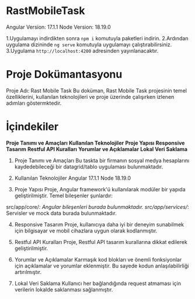# RastMobileTask
Angular Version: 17.1.1
Node Version: 18.19.0

1.Uygulamayı indirdikten sonra `npm i` komutuyla paketleri indirin.
2.Ardından uygulama dizininde `ng serve` komutuyla uygulamayı çalıştırabilirsiniz.
3.Uygulama `http://localhost:4200` adresinden yayınlanacaktır.  


# Proje Dokümantasyonu
Proje Adı: Rast Mobile Task 
Bu doküman, Rast Mobile Task projesinin temel özelliklerini, kullanılan teknolojileri ve proje üzerinde çalışırken izlenen adımları göstermktedir.

# İçindekiler
**Proje Tanımı ve Amaçları**
**Kullanılan Teknolojiler**
**Proje Yapısı**
**Responsive Tasarım**
**Restful API Kuralları**
**Yorumlar ve Açıklamalar**
**Lokal Veri Saklama**

1. Proje Tanımı ve Amaçları
Bu taskta bir firmanın sosyal medya hesaplarını kaydedebileceği bir datagrid/tablo uygulaması bulunmaktadır.

2. Kullanılan Teknolojiler
Angular 17.1.1
Node 18.19.0

3. Proje Yapısı
Proje, Angular framework'ü kullanılarak modüler bir yapıda geliştirilmiştir. Temel bileşenler şunlardır:

src/app/core/*: Angular bileşenleri burada bulunmaktadır.
src/app/services/*: Servisler ve mock data burada bulunmaktadır.

4. Responsive Tasarım
Proje, kullanıcıya daha iyi bir deneyim sunabilmek için bilgisayar ve mobil cihazlara uygun olarak kodlanmıştır.

5. Restful API Kuralları
Proje, Restful API tasarım kurallarına dikkat edilerek geliştirilmiştir.

6. Yorumlar ve Açıklamalar
Karmaşık kod blokları ve önemli fonksiyonlar için açıklamalar ve yorumlar eklenmiştir. Bu sayede kodun anlaşılabilirliği artırılmıştır.

7. Lokal Veri Saklama
Kullanıcı her bağlandığında request atmaması için verilerin lokalde saklanması sağlanmıştır.

